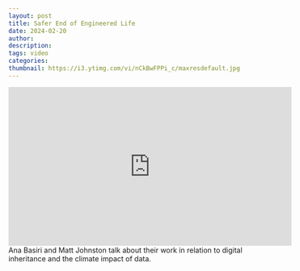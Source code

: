 ```yaml
---
layout: post
title: Safer End of Engineered Life
date: 2024-02-20
author: 
description: 
tags: video
categories:
thumbnail: https://i3.ytimg.com/vi/nCkBwFPPi_c/maxresdefault.jpg
---
```



<div class="video-container">
    <iframe width="560" height="315" src="https://www.youtube.com/embed/nCkBwFPPi_c" frameborder="0" allow="accelerometer; autoplay; encrypted-media; gyroscope; picture-in-picture" allowfullscreen></iframe>
</div>


<div class="caption">
    Ana Basiri and Matt Johnston talk about their work in relation to digital inheritance and the climate impact of data.
</div>
